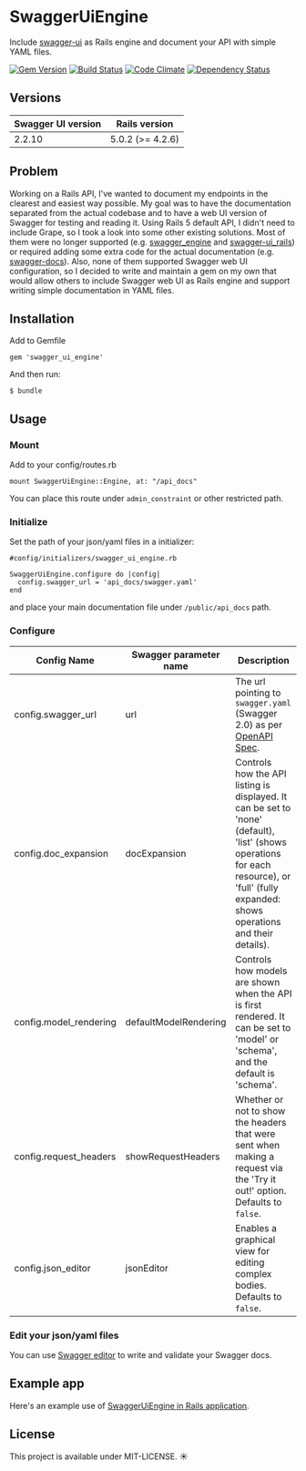 # SwaggerUiEngine 

Include [swagger-ui](https://github.com/swagger-api/swagger-ui) as Rails engine and document your API with simple YAML files.

[![Gem Version](https://badge.fury.io/rb/swagger_ui_engine.svg)](https://badge.fury.io/rb/swagger_ui_engine) [![Build Status](https://travis-ci.org/ZuzannaSt/swagger_ui_engine.svg?branch=master)](https://travis-ci.org/ZuzannaSt/swagger_ui_engine) [![Code Climate](https://codeclimate.com/github/ZuzannaSt/swagger_ui_engine/badges/gpa.svg)](https://codeclimate.com/github/ZuzannaSt/swagger_ui_engine) [![Dependency Status](https://gemnasium.com/badges/github.com/ZuzannaSt/swagger_ui_engine.svg)](https://gemnasium.com/github.com/ZuzannaSt/swagger_ui_engine)


## Versions

Swagger UI version | Rails version
------------------ | ----------------
2.2.10             | 5.0.2 (>= 4.2.6)

## Problem

Working on a Rails API, I've wanted to document my endpoints in the clearest and easiest way possible. My goal was to have the documentation separated from the actual codebase and to have a web UI version of Swagger for testing and reading it. Using Rails 5 default API, I didn't need to include Grape, so I took a look into some other existing solutions. Most of them were no longer supported (e.g. [swagger_engine](https://github.com/batdevis/swagger_engine) and [swagger-ui_rails](https://github.com/d4be4st/swagger-ui_rails)) or required adding some extra code for the actual documentation (e.g. [swagger-docs](https://github.com/richhollis/swagger-docs)). Also, none of them supported Swagger web UI configuration, so I decided to write and maintain a gem on my own that would allow others to include Swagger web UI as Rails engine and support writing simple documentation in YAML files.

## Installation

Add to Gemfile

```
gem 'swagger_ui_engine'
```

And then run:

```
$ bundle
```

## Usage

### Mount

Add to your config/routes.rb

```
mount SwaggerUiEngine::Engine, at: "/api_docs"
```

You can place this route under `admin_constraint` or other restricted path.

### Initialize

Set the path of your json/yaml files in a initializer:

```
#config/initializers/swagger_ui_engine.rb

SwaggerUiEngine.configure do |config|
  config.swagger_url = 'api_docs/swagger.yaml'
end
```

and place your main documentation file under `/public/api_docs` path.

### Configure
Config Name | Swagger parameter name | Description
--- | --- | ---
config.swagger_url | url | The url pointing to `swagger.yaml` (Swagger 2.0) as per [OpenAPI Spec](https://github.com/OAI/OpenAPI-Specification/).
config.doc_expansion | docExpansion | Controls how the API listing is displayed. It can be set to 'none' (default), 'list' (shows operations for each resource), or 'full' (fully expanded: shows operations and their details).
config.model_rendering | defaultModelRendering | Controls how models are shown when the API is first rendered. It can be set to 'model' or 'schema', and the default is 'schema'.
config.request_headers | showRequestHeaders | Whether or not to show the headers that were sent when making a request via the 'Try it out!' option. Defaults to `false`.
config.json_editor | jsonEditor | Enables a graphical view for editing complex bodies.  Defaults to `false`.

### Edit your json/yaml files

You can use [Swagger editor](https://github.com/swagger-api/swagger-editor) to write and validate your Swagger docs.

## Example app

Here's an example use of [SwaggerUiEngine in Rails application](https://github.com/ZuzannaSt/swagger_ui_engine_example).

## License

This project is available under MIT-LICENSE. :sunny:
